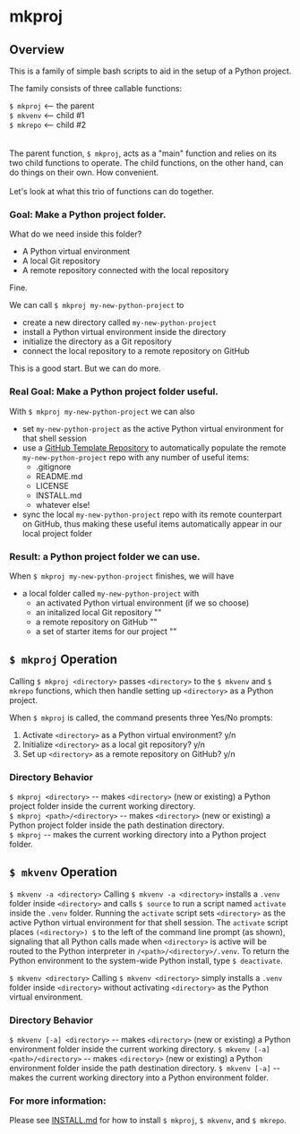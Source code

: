 # mkproj

## Overview
This is a family of simple bash scripts to aid in the setup of a Python project.

The family consists of three callable functions:

`$ mkproj`  <-- the parent  
`$ mkvenv`  <-- child #1  
`$ mkrepo`  <-- child #2  
 <br>  
The parent function, `$ mkproj`, acts as a "main" function and relies on its two child functions to operate. The child functions, on the other hand, can do things on their own. How convenient.
<br>  
Let's look at what this trio of functions can do together.
<br>  
### Goal: Make a Python project folder.  
What do we need inside this folder?  
- A Python virtual environment  
- A local Git repository  
- A remote repository connected with the local repository 

Fine.

We can call `$ mkproj my-new-python-project` to  
- create a new directory called `my-new-python-project`
- install a Python virtual environment inside the directory
- initialize the directory as a Git repository
- connect the local repository to a remote repository on GitHub 
  
This is a good start. But we can do more.
### Real Goal: Make a Python project folder useful.


With `$ mkproj my-new-python-project` we can also
  
- set `my-new-python-project` as the active Python virtual environment for that shell session
- use a [GitHub Template Repository](https://docs.github.com/en/free-pro-team@latest/github/creating-cloning-and-archiving-repositories/creating-a-template-repository) to automatically populate the remote `my-new-python-project` repo with any number of useful items:  
   - .gitignore  
   - README.md  
   - LICENSE  
   - INSTALL.md
   - whatever else!
- sync the local `my-new-python-project` repo with its remote counterpart on GitHub, thus making these useful items automatically appear in our local project folder

### Result: a Python project folder we can use.
When `$ mkproj my-new-python-project` finishes, we will have  
- a local folder called `my-new-python-project` with
   - an activated Python virtual environment (if we so choose)
   - an initalized local Git repository ""
   - a remote repository on GitHub ""
   - a set of starter items for our project ""  
   
## `$ mkproj` Operation  
 Calling `$ mkproj <directory>` passes `<directory>` to the `$ mkvenv` and `$ mkrepo` functions, which then handle setting up `<directory>` as a Python project.

 When `$ mkproj` is called, the command presents three Yes/No prompts:
 1) Activate `<directory>` as a Python virtual environment? y/n
 2) Initialize `<directory>` as a local git repository? y/n
 3) Set up `<directory>` as a remote repository on GitHub? y/n

### Directory Behavior
 `$ mkproj <directory>` -- makes `<directory>` (new or existing) a Python project folder inside the current working directory.  
 `$ mkproj <path>/<directory>` -- makes `<directory>` (new or existing) a Python project folder inside the path destination directory.  
 `$ mkproj` -- makes the current working directory into a Python project folder.  
 
 ## `$ mkvenv` Operation
`$ mkvenv -a <directory>`
Calling `$ mkvenv -a <directory>` installs a `.venv` folder inside `<directory>` and calls `$ source` to run a script named `activate` inside the `.venv` folder. Running the `activate` script sets `<directory>` as the active Python virtual environment for that shell session. The `activate` script places `(<directory>) $` to the left of the command line prompt (as shown), signaling that all Python calls made when `<directory>` is active will be routed to the Python interpreter in `/<path>/<directory>/.venv`. To return the Python environment to the system-wide Python install, type `$ deactivate`.

`$ mkvenv <directory>`
Calling `$ mkvenv <directory>` simply installs a `.venv` folder inside `<directory>` without activating `<directory>` as the Python virtual environment.

### Directory Behavior
`$ mkvenv [-a] <directory>` -- makes `<directory>` (new or existing) a Python environment folder inside the current working directory.
`$ mkvenv [-a] <path>/<directory>` -- makes `<directory>` (new or existing) a Python environment folder inside the path destination directory.
`$ mkvenv [-a]` -- makes the current working directory into a Python environment folder.



### For more information:  
Please see [INSTALL.md](https://github.com/PaulHBartley/mkproj/blob/main/INSTALL.md) for how to install `$ mkproj`, `$ mkvenv`, and `$ mkrepo`.



